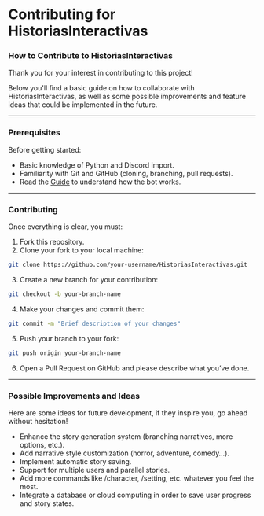 # Contributing for **HistoriasInteractivas**

### How to Contribute to HistoriasInteractivas

Thank you for your interest in contributing to this project!

Below you'll find a basic guide on how to collaborate with HistoriasInteractivas, as well as some possible improvements and feature ideas that could be implemented in the future.

---

### Prerequisites

Before getting started:
- Basic knowledge of Python and Discord import.
- Familiarity with Git and GitHub (cloning, branching, pull requests).
- Read the [Guide](README.md) to understand how the bot works.

---

### Contributing

Once everything is clear, you must:
1. Fork this repository.
2. Clone your fork to your local machine:
```bash
git clone https://github.com/your-username/HistoriasInteractivas.git
```
3. Create a new branch for your contribution:
```bash
git checkout -b your-branch-name
```
4. Make your changes and commit them:
```bash
git commit -m "Brief description of your changes"
```
5. Push your branch to your fork:
```bash
git push origin your-branch-name
```
6. Open a Pull Request on GitHub and please describe what you’ve done.

---

### Possible Improvements and Ideas

Here are some ideas for future development, if they inspire you, go ahead without hesitation!

* Enhance the story generation system (branching narratives, more options, etc.).
* Add narrative style customization (horror, adventure, comedy…).
* Implement automatic story saving.
* Support for multiple users and parallel stories.
* Add more commands like /character, /setting, etc. whatever you feel the most.
* Integrate a database or cloud computing in order to save user progress and story states.
